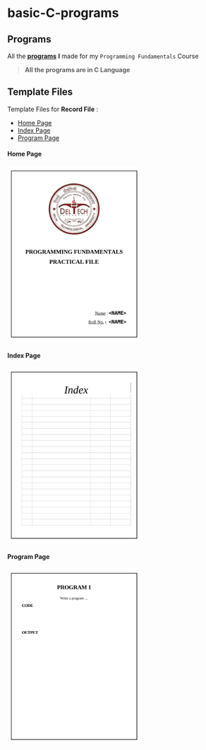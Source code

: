 # basic-C-programs

## Programs

All the **[programs](./Program_Files/)** **I** made for my `Programming Fundamentals` Course
> **All the programs are in C Language**

## Template Files
Template Files for __Record File__ :
- [Home Page](./template_files/home_page.docx)
- [Index Page](./template_files/index_page.docx)
- [Program Page](./template_files/program_page.docx)
 
#### Home Page
<img src="./extras/screenshots/home_page_example.png" alt="drawing" width="300px"/>

#### Index Page
<img src="./extras/screenshots/index_page_example.png" alt="drawing" width="300px"/>

#### Program Page
<img src="./extras/screenshots/program_page_example.png" alt="drawing" width="300px"/>



